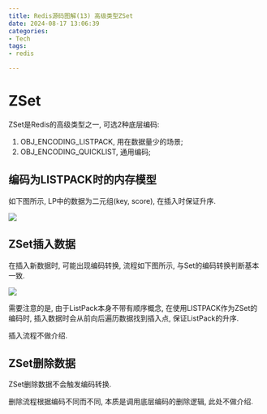 ```yaml
---
title: Redis源码图解(13) 高级类型ZSet
date: 2024-08-17 13:06:39
categories:
- Tech
tags:
- redis

---
```


# ZSet

ZSet是Redis的高级类型之一, 可选2种底层编码:

1. OBJ_ENCODING_LISTPACK, 用在数据量少的场景;
2. OBJ_ENCODING_QUICKLIST, 通用编码;

## 编码为LISTPACK时的内存模型

如下图所示, LP中的数据为二元组(key, score), 在插入时保证升序.

![](zset_listpack_memory.png)

## ZSet插入数据

在插入新数据时, 可能出现编码转换, 流程如下图所示, 与Set的编码转换判断基本一致.

![](zset_listpack_to_skiplist.png)

需要注意的是, 由于ListPack本身不带有顺序概念, 在使用LISTPACK作为ZSet的编码时, 插入数据时会从前向后遍历数据找到插入点, 保证ListPack的升序.

插入流程不做介绍.

## ZSet删除数据

ZSet删除数据不会触发编码转换. 

删除流程根据编码不同而不同, 本质是调用底层编码的删除逻辑, 此处不做介绍.

